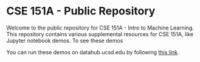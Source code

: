 CSE 151A - Public Repository
============================

Welcome to the public repository for CSE 151A - Intro to Machine Learning. This
repository contains various supplemental resources for CSE 151A, like Jupyter
notebook demos. To see these demos

You can run these demos on datahub.ucsd.edu by following 
[this link](http://datahub.ucsd.edu/hub/user-redirect/git-pull?repo=https%3A%2F%2Fgithub.com%2Fucsd-ets%2Fcse151a-2020-sp-public&urlpath=tree%2Fcse151a-2020-sp-public%2F).
